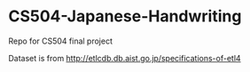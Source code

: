 # CS504-Japanese-Handwriting

Repo for CS504 final project

Dataset is from http://etlcdb.db.aist.go.jp/specifications-of-etl4